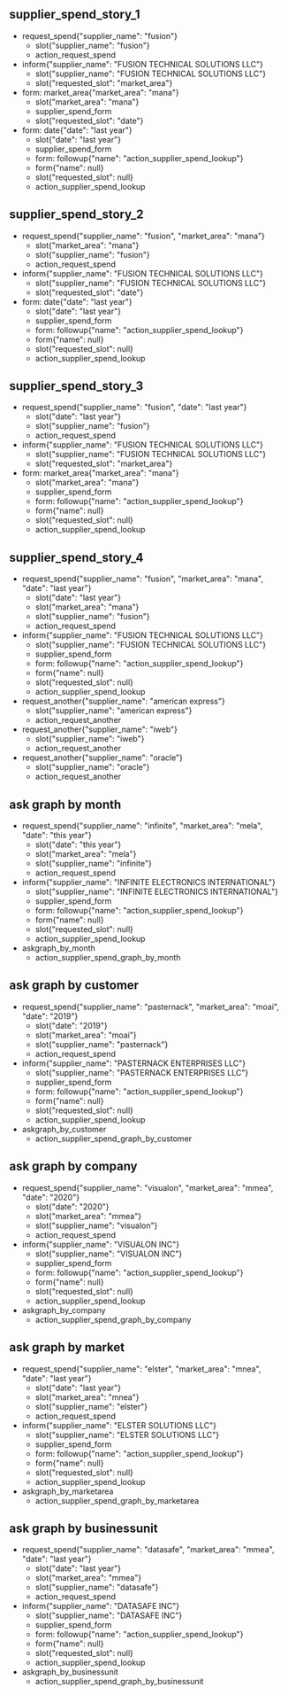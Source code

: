 ## supplier_spend_story_1
* request_spend{"supplier_name": "fusion"}
    - slot{"supplier_name": "fusion"}
    - action_request_spend
* inform{"supplier_name": "FUSION TECHNICAL SOLUTIONS LLC"}
    - slot{"supplier_name": "FUSION TECHNICAL SOLUTIONS LLC"}
    - slot{"requested_slot": "market_area"}
* form: market_area{"market_area": "mana"}
    - slot{"market_area": "mana"}
    - supplier_spend_form
    - slot{"requested_slot": "date"}
* form: date{"date": "last year"}
    - slot{"date": "last year"}
    - supplier_spend_form
    - form: followup{"name": "action_supplier_spend_lookup"}
    - form{"name": null}
    - slot{"requested_slot": null}
    - action_supplier_spend_lookup

## supplier_spend_story_2
* request_spend{"supplier_name": "fusion", "market_area": "mana"}
    - slot{"market_area": "mana"}
    - slot{"supplier_name": "fusion"}
    - action_request_spend
* inform{"supplier_name": "FUSION TECHNICAL SOLUTIONS LLC"}
    - slot{"supplier_name": "FUSION TECHNICAL SOLUTIONS LLC"}
    - slot{"requested_slot": "date"}
* form: date{"date": "last year"}
    - slot{"date": "last year"}
    - supplier_spend_form
    - form: followup{"name": "action_supplier_spend_lookup"}
    - form{"name": null}
    - slot{"requested_slot": null}
    - action_supplier_spend_lookup

## supplier_spend_story_3
* request_spend{"supplier_name": "fusion", "date": "last year"}
    - slot{"date": "last year"}
    - slot{"supplier_name": "fusion"}
    - action_request_spend
* inform{"supplier_name": "FUSION TECHNICAL SOLUTIONS LLC"}
    - slot{"supplier_name": "FUSION TECHNICAL SOLUTIONS LLC"}
    - slot{"requested_slot": "market_area"}
* form: market_area{"market_area": "mana"}
    - slot{"market_area": "mana"}
    - supplier_spend_form
    - form: followup{"name": "action_supplier_spend_lookup"}
    - form{"name": null}
    - slot{"requested_slot": null}
    - action_supplier_spend_lookup

## supplier_spend_story_4
* request_spend{"supplier_name": "fusion", "market_area": "mana", "date": "last year"}
    - slot{"date": "last year"}
    - slot{"market_area": "mana"}
    - slot{"supplier_name": "fusion"}
    - action_request_spend
* inform{"supplier_name": "FUSION TECHNICAL SOLUTIONS LLC"}
    - slot{"supplier_name": "FUSION TECHNICAL SOLUTIONS LLC"}
    - supplier_spend_form
    - form: followup{"name": "action_supplier_spend_lookup"}
    - form{"name": null}
    - slot{"requested_slot": null}
    - action_supplier_spend_lookup
* request_another{"supplier_name": "american express"}
    - slot{"supplier_name": "american express"}
    - action_request_another
* request_another{"supplier_name": "iweb"}
    - slot{"supplier_name": "iweb"}
    - action_request_another
* request_another{"supplier_name": "oracle"}
    - slot{"supplier_name": "oracle"}
    - action_request_another


## ask graph by month
* request_spend{"supplier_name": "infinite", "market_area": "mela", "date": "this year"}
    - slot{"date": "this year"}
    - slot{"market_area": "mela"}
    - slot{"supplier_name": "infinite"}
    - action_request_spend
* inform{"supplier_name": "INFINITE ELECTRONICS INTERNATIONAL"}
    - slot{"supplier_name": "INFINITE ELECTRONICS INTERNATIONAL"}
    - supplier_spend_form
    - form: followup{"name": "action_supplier_spend_lookup"}
    - form{"name": null}
    - slot{"requested_slot": null}
    - action_supplier_spend_lookup
* askgraph_by_month
    - action_supplier_spend_graph_by_month

## ask graph by customer
* request_spend{"supplier_name": "pasternack", "market_area": "moai", "date": "2019"}
    - slot{"date": "2019"}
    - slot{"market_area": "moai"}
    - slot{"supplier_name": "pasternack"}
    - action_request_spend
* inform{"supplier_name": "PASTERNACK ENTERPRISES LLC"}
    - slot{"supplier_name": "PASTERNACK ENTERPRISES LLC"}
    - supplier_spend_form
    - form: followup{"name": "action_supplier_spend_lookup"}
    - form{"name": null}
    - slot{"requested_slot": null}
    - action_supplier_spend_lookup
* askgraph_by_customer
    - action_supplier_spend_graph_by_customer

## ask graph by company
* request_spend{"supplier_name": "visualon", "market_area": "mmea", "date": "2020"}
    - slot{"date": "2020"}
    - slot{"market_area": "mmea"}
    - slot{"supplier_name": "visualon"}
    - action_request_spend
* inform{"supplier_name": "VISUALON INC"}
    - slot{"supplier_name": "VISUALON INC"}
    - supplier_spend_form
    - form: followup{"name": "action_supplier_spend_lookup"}
    - form{"name": null}
    - slot{"requested_slot": null}
    - action_supplier_spend_lookup
* askgraph_by_company
    - action_supplier_spend_graph_by_company

## ask graph by market
* request_spend{"supplier_name": "elster", "market_area": "mnea", "date": "last year"}
    - slot{"date": "last year"}
    - slot{"market_area": "mnea"}
    - slot{"supplier_name": "elster"}
    - action_request_spend
* inform{"supplier_name": "ELSTER SOLUTIONS LLC"}
    - slot{"supplier_name": "ELSTER SOLUTIONS LLC"}
    - supplier_spend_form
    - form: followup{"name": "action_supplier_spend_lookup"}
    - form{"name": null}
    - slot{"requested_slot": null}
    - action_supplier_spend_lookup
* askgraph_by_marketarea
    - action_supplier_spend_graph_by_marketarea

## ask graph by businessunit
* request_spend{"supplier_name": "datasafe", "market_area": "mmea", "date": "last year"}
    - slot{"date": "last year"}
    - slot{"market_area": "mmea"}
    - slot{"supplier_name": "datasafe"}
    - action_request_spend
* inform{"supplier_name": "DATASAFE INC"}
    - slot{"supplier_name": "DATASAFE INC"}
    - supplier_spend_form
    - form: followup{"name": "action_supplier_spend_lookup"}
    - form{"name": null}
    - slot{"requested_slot": null}
    - action_supplier_spend_lookup
* askgraph_by_businessunit
    - action_supplier_spend_graph_by_businessunit